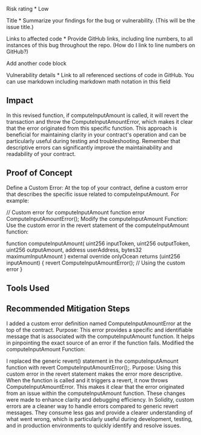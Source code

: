 Risk rating *
Low

Title *
Summarize your findings for the bug or vulnerability. (This will be the issue title.)


Links to affected code *
Provide GitHub links, including line numbers, to all instances of this bug throughout the repo. (How do I link to line numbers on GitHub?)


Add another code block

Vulnerability details *
Link to all referenced sections of code in GitHub. You can use markdown including markdown math notation in this field


## Impact
In this revised function, if computeInputAmount is called, it will revert the transaction and throw the ComputeInputAmountError, which makes it clear that the error originated from this specific function. This approach is beneficial for maintaining clarity in your contract's operation and can be particularly useful during testing and troubleshooting. Remember that descriptive errors can significantly improve the maintainability and readability of your contract.

## Proof of Concept
Define a Custom Error:
At the top of your contract, define a custom error that describes the specific issue related to computeInputAmount. For example:

// Custom error for computeInputAmount function
error ComputeInputAmountError();
Modify the computeInputAmount Function:
Use the custom error in the revert statement of the computeInputAmount function:


function computeInputAmount(
    uint256 inputToken,
    uint256 outputToken,
    uint256 outputAmount,
    address userAddress,
    bytes32 maximumInputAmount
)
    external
    override
    onlyOcean
    returns (uint256 inputAmount)
{
    revert ComputeInputAmountError(); // Using the custom error
}


## Tools Used

## Recommended Mitigation Steps
I added a custom error definition named ComputeInputAmountError at the top of the contract.
Purpose: This error provides a specific and identifiable message that is associated with the computeInputAmount function. It helps in pinpointing the exact source of an error if the function fails.
Modified the computeInputAmount Function:

I replaced the generic revert() statement in the computeInputAmount function with revert ComputeInputAmountError();.
Purpose: Using this custom error in the revert statement makes the error more descriptive. When the function is called and it triggers a revert, it now throws ComputeInputAmountError. This makes it clear that the error originated from an issue within the computeInputAmount function.
These changes were made to enhance clarity and debugging efficiency. In Solidity, custom errors are a cleaner way to handle errors compared to generic revert messages. They consume less gas and provide a clearer understanding of what went wrong, which is particularly useful during development, testing, and in production environments to quickly identify and resolve issues.

